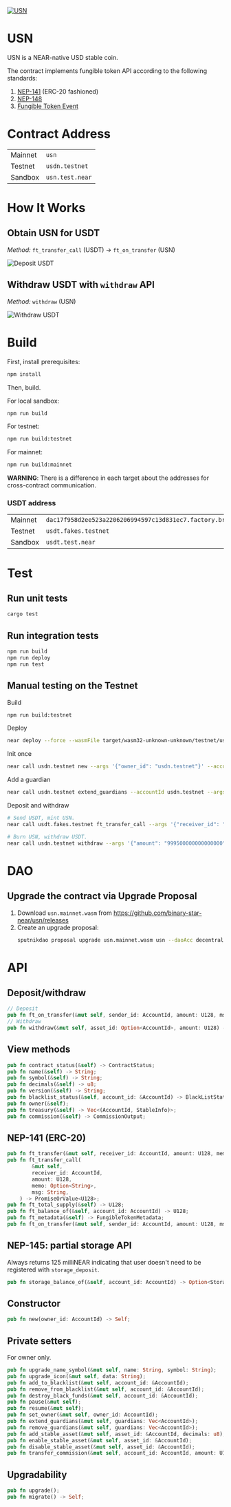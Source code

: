 [![USN](https://github.com/decentralbankdao/usn/actions/workflows/test.yaml/badge.svg?event=push)](https://github.com/decentralbankdao/usn)

# USN

USN is a NEAR-native USD stable coin.

The contract implements fungible token API according to the following standards:

1. [NEP-141](https://nomicon.io/Standards/FungibleToken/Core) (ERC-20 fashioned)
2. [NEP-148](https://nomicon.io/Standards/FungibleToken/Metadata)
3. [Fungible Token Event](https://nomicon.io/Standards/FungibleToken/Event)

# Contract Address

|         |                 |
| ------- | --------------- |
| Mainnet | `usn `          |
| Testnet | `usdn.testnet`  |
| Sandbox | `usn.test.near` |

# How It Works

## Obtain USN for USDT

_Method:_ `ft_transfer_call` (USDT) -> `ft_on_transfer` (USN)

<img alt="Deposit USDT" src="images/deposit.svg" />

## Withdraw USDT with `withdraw` API

_Method:_ `withdraw` (USN)

<img alt="Withdraw USDT" src="images/withdraw.svg" />

# Build

First, install prerequisites:

```bash
npm install
```

Then, build.

For local sandbox:

```bash
npm run build
```

For testnet:

```bash
npm run build:testnet
```

For mainnet:

```bash
npm run build:mainnet
```

**WARNING**: There is a difference in each target about the addresses for cross-contract communication.

### USDT address

|         |                      |
|---------|----------------------|
| Mainnet | `dac17f958d2ee523a2206206994597c13d831ec7.factory.bridge.near` |
| Testnet | `usdt.fakes.testnet` |
| Sandbox | `usdt.test.near`     |

# Test

## Run unit tests

```bash
cargo test
```

## Run integration tests

```bash
npm run build
npm run deploy
npm run test
```

## Manual testing on the Testnet

Build

```bash
npm run build:testnet
```

Deploy

```bash
near deploy --force --wasmFile target/wasm32-unknown-unknown/testnet/usn.wasm --accountId=usdn.testnet --masterAccount=usdn.testnet
```

Init once

```bash
near call usdn.testnet new --args '{"owner_id": "usdn.testnet"}' --accountId=usdn.testnet
```

Add a guardian

```bash
near call usdn.testnet extend_guardians --accountId usdn.testnet --args '{"guardians": ["alice.testnet"]}'
```

Deposit and withdraw

```bash
# Send USDT, mint USN.
near call usdt.fakes.testnet ft_transfer_call --args '{"receiver_id": "usdn.testnet", "amount": "1000000", "msg": ""}' --accountId alice.testnet --amount 0.000000000000000000000001 --gas 100000000000000

# Burn USN, withdraw USDT.
near call usdn.testnet withdraw --args '{"amount": "999500000000000000"}' --accountId alice.testnet --amount 0.000000000000000000000001 --gas 100000000000000
```

# DAO

## Upgrade the contract via Upgrade Proposal

1. Download `usn.mainnet.wasm` from https://github.com/binary-star-near/usn/releases
2. Create an upgrade proposal:
   ```bash
   sputnikdao proposal upgrade usn.mainnet.wasm usn --daoAcc decentralbank --accountId alice.near --network mainnet
   ```

# API

## Deposit/withdraw

```rust
// Deposit
pub fn ft_on_transfer(&mut self, sender_id: AccountId, amount: U128, msg: String) -> PromiseOrValue<U128>;
// Withdraw
pub fn withdraw(&mut self, asset_id: Option<AccountId>, amount: U128) -> Promise;
```

## View methods

```rust
pub fn contract_status(&self) -> ContractStatus;
pub fn name(&self) -> String;
pub fn symbol(&self) -> String;
pub fn decimals(&self) -> u8;
pub fn version(&self) -> String;
pub fn blacklist_status(&self, account_id: &AccountId) -> BlackListStatus;
pub fn owner(&self);
pub fn treasury(&self) -> Vec<(AccountId, StableInfo)>;
pub fn commission(&self) -> CommissionOutput;
```

## NEP-141 (ERC-20)

```rust
pub fn ft_transfer(&mut self, receiver_id: AccountId, amount: U128, memo: Option<String>);
pub fn ft_transfer_call(
        &mut self,
        receiver_id: AccountId,
        amount: U128,
        memo: Option<String>,
        msg: String,
    ) -> PromiseOrValue<U128>;
pub fn ft_total_supply(&self) -> U128;
pub fn ft_balance_of(&self, account_id: AccountId) -> U128;
pub fn ft_metadata(&self) -> FungibleTokenMetadata;
pub fn ft_on_transfer(&mut self, sender_id: AccountId, amount: U128, msg: String) -> PromiseOrValue<U128>;
```

## NEP-145: partial storage API

Always returns 125 milliNEAR indicating that user doesn't need to be registered
with `storage_deposit`.

```rust
pub fn storage_balance_of(&self, account_id: AccountId) -> Option<StorageBalance>;
```

## Constructor

```rust
pub fn new(owner_id: AccountId) -> Self;
```

## Private setters

For owner only.

```rust
pub fn upgrade_name_symbol(&mut self, name: String, symbol: String);
pub fn upgrade_icon(&mut self, data: String);
pub fn add_to_blacklist(&mut self, account_id: &AccountId);
pub fn remove_from_blacklist(&mut self, account_id: &AccountId);
pub fn destroy_black_funds(&mut self, account_id: &AccountId);
pub fn pause(&mut self);
pub fn resume(&mut self);
pub fn set_owner(&mut self, owner_id: AccountId);
pub fn extend_guardians(&mut self, guardians: Vec<AccountId>);
pub fn remove_guardians(&mut self, guardians: Vec<AccountId>);
pub fn add_stable_asset(&mut self, asset_id: &AccountId, decimals: u8);
pub fn enable_stable_asset(&mut self, asset_id: &AccountId);
pub fn disable_stable_asset(&mut self, asset_id: &AccountId);
pub fn transfer_commission(&mut self, account_id: AccountId, amount: U128); 
```

## Upgradability

```rust
pub fn upgrade();
pub fn migrate() -> Self;
```
